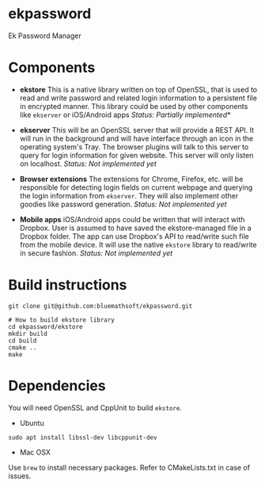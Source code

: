 # ekpassword
Ek Password Manager

Components
===

- **ekstore** This is a native library written on top of OpenSSL, that is used to 
read and write password and related login information to a persistent file in encrypted manner. This library could be 
used by other components like `ekserver` or iOS/Android apps
*Status: Partially implemented**
    
- **ekserver** This will be an OpenSSL server that will provide a REST API. It will run in the background and
will have interface through an icon in the operating system's Tray. The browser plugins will talk to this
server to query for login information for given website. This server will only listen on localhost. 
*Status: Not implemented yet*

- **Browser extensions** The extensions for Chrome, Firefox, etc. will be responsible for detecting login fields
on current webpage and querying the login information from `ekserver`. They will also implement other goodies like
password generation.
*Status: Not implemented yet*

- **Mobile apps** iOS/Android apps could be written that will interact with Dropbox. User is assumed to have saved the
ekstore-managed file in a Dropbox folder. The app can use Dropbox's API to read/write such file from the mobile device.
It will use the native `ekstore` library to read/write in secure fashion.
*Status: Not implemented yet*

Build instructions
===

    git clone git@github.com:bluemathsoft/ekpassword.git
    
    # How to build ekstore library
    cd ekpassword/ekstore
    mkdir build
    cd build
    cmake ..
    make
    
Dependencies
===

You will need OpenSSL and CppUnit to build `ekstore`.

* Ubuntu

`sudo apt install libssl-dev libcppunit-dev`
    
* Mac OSX

Use `brew` to install necessary packages. Refer to CMakeLists.txt in case of issues.
